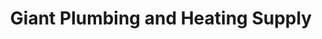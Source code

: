 ---
title: "Giant Plumbing and Heating Supply"
url: /hazel-park/giant-plumbing-and-heating-supply/
shop: Baustoffe
---